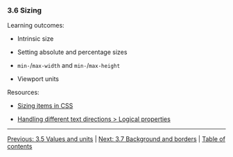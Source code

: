 ### 3.6 Sizing

Learning outcomes:

- Intrinsic size

- Setting absolute and percentage sizes

- `min-`/`max-width` and `min-`/`max-height`

- Viewport units

Resources:

- [Sizing items in CSS](https://developer.mozilla.org/docs/Learn/CSS/Building_blocks/Sizing_items_in_CSS)

- [Handling different text directions > Logical properties](https://developer.mozilla.org/docs/Learn/CSS/Building_blocks/Handling_different_text_directions#logical_properties_and_values)

---

[Previous: 3.5 Values and units](/curriculum/2-core/2-styling/3-05-values-and-units.md) | [Next: 3.7 Background and borders](/curriculum/2-core/2-styling/3-07-backgrounds-and-borders.md) | [Table of contents](/TOC.md)
